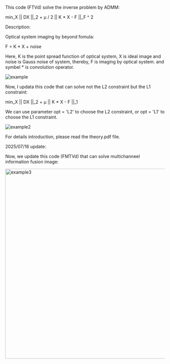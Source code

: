 This code (FTVd) solve the inverse problem by ADMM:

  min_X || DX ||_2 + μ / 2 || K * X - F ||_F ^ 2
  
Description:

  Optical system imaging by beyond fomula:
  
  F = K * X + noise
  
  Here, K is the point spread function of optical system, X is ideal image and noise is Gauss noise of system, thereby, F is imaging by optical system.
  and symbel * is convolution operator.
    
![example](https://github.com/user-attachments/assets/2c3ae67d-bd11-4176-bafd-5b21748f8b5b)

Now, I updata this code that can solve not the L2 constraint but the L1 constraint:

  min_X || DX ||_2 + μ || K * X - F ||_1

We can use parameter opt = 'L2'  to choose the L2 constraint, or opt = 'L1' to choose the L1 constraint.

![example2](https://github.com/user-attachments/assets/f7176ae3-96ad-4366-9401-5f18071e6188)

For details introduction, please read the theory.pdf file.

2025/07/16 update:

Now, we update this code (FMTVd) that can solve multichanneel information fusion image:

<img width="1200" height="600" alt="example3" src="https://github.com/user-attachments/assets/80fc5e82-09bf-46b6-a935-21546714fcb8" />

